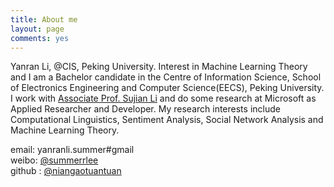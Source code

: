 ```yaml
---
title: About me
layout: page
comments: yes
---
```

  
Yanran Li, @CIS, Peking University.
Interest in Machine Learning Theory and 
I am a Bachelor candidate in the Centre of Information Science, School of Electronics Engineering and Computer Science(EECS), Peking University. 
I work with [Associate Prof. Sujian Li](http://www.icl.pku.edu.cn/member/lisujian/) and do some research at Microsoft as Applied Researcher and Developer.
My research interests include Computational Linguistics, Sentiment Analysis, Social Network Analysis and Machine Learning Theory.

email: yanranli.summer#gmail      
weibo: [@summerrlee](http://weibo.com/u/2099958484)      
github : [@niangaotuantuan](https://github.com/niangaotuantuan)      
